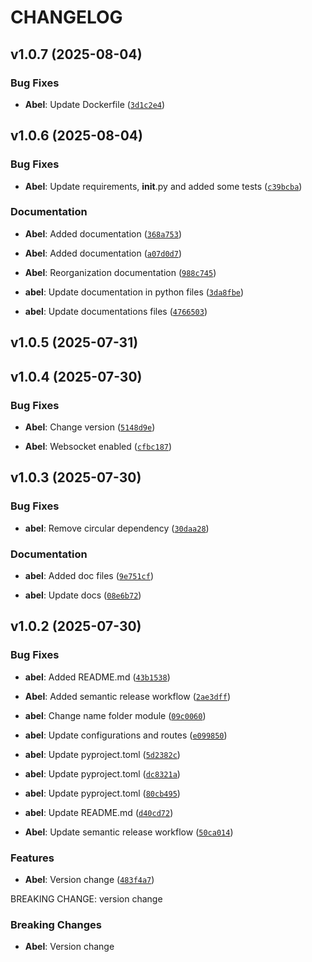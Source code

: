 # CHANGELOG


## v1.0.7 (2025-08-04)

### Bug Fixes

- **Abel**: Update Dockerfile
  ([`3d1c2e4`](https://github.com/AbelGRubio/backend-chat/commit/3d1c2e4e7696f8ba399424f9d36fe2d1e992cff0))


## v1.0.6 (2025-08-04)

### Bug Fixes

- **Abel**: Update requirements, __init__.py and added some tests
  ([`c39bcba`](https://github.com/AbelGRubio/backend-chat/commit/c39bcbad23fac0e27441192aea9a761cf78606b8))

### Documentation

- **Abel**: Added documentation
  ([`368a753`](https://github.com/AbelGRubio/backend-chat/commit/368a753468db35e037b628d899fca9e791bb037f))

- **Abel**: Added documentation
  ([`a07d0d7`](https://github.com/AbelGRubio/backend-chat/commit/a07d0d7dc5b3b8b2a4bf01bc752e8784bf43f33b))

- **Abel**: Reorganization documentation
  ([`988c745`](https://github.com/AbelGRubio/backend-chat/commit/988c745731d429804c850c12c5c17a93cc091c0e))

- **abel**: Update documentation in python files
  ([`3da8fbe`](https://github.com/AbelGRubio/backend-chat/commit/3da8fbeeb772db7a7d53486c27494de641a1db52))

- **abel**: Update documentations files
  ([`4766503`](https://github.com/AbelGRubio/backend-chat/commit/476650337fc8368b34078b24db83d57f1a8c260e))


## v1.0.5 (2025-07-31)


## v1.0.4 (2025-07-30)

### Bug Fixes

- **Abel**: Change version
  ([`5148d9e`](https://github.com/AbelGRubio/backend-chat/commit/5148d9e54dc72d3d767c3b3ee6430c1fef8fdea2))

- **Abel**: Websocket enabled
  ([`cfbc187`](https://github.com/AbelGRubio/backend-chat/commit/cfbc187dfc0eb90c09597b5161db47e8165343b5))


## v1.0.3 (2025-07-30)

### Bug Fixes

- **abel**: Remove circular dependency
  ([`30daa28`](https://github.com/AbelGRubio/backend-chat/commit/30daa28bf8e8fca4454cd7cf40256c8f58944818))

### Documentation

- **abel**: Added doc files
  ([`9e751cf`](https://github.com/AbelGRubio/backend-chat/commit/9e751cf4d50377244bc468340b20b27536f47c1f))

- **abel**: Update docs
  ([`08e6b72`](https://github.com/AbelGRubio/backend-chat/commit/08e6b72cfc5c04477df2ff67c2c5efa0fd94d76e))


## v1.0.2 (2025-07-30)

### Bug Fixes

- **abel**: Added README.md
  ([`43b1538`](https://github.com/AbelGRubio/backend-chat/commit/43b15381bbd04221fbcdf1fd0c1ef5b674b6bd0f))

- **Abel**: Added semantic release workflow
  ([`2ae3dff`](https://github.com/AbelGRubio/backend-chat/commit/2ae3dff692f8501465a777d92514581d4b3c0fec))

- **abel**: Change name folder module
  ([`09c0060`](https://github.com/AbelGRubio/backend-chat/commit/09c0060c4efc9d2fcf4706413d3e9b7206485ce3))

- **abel**: Update configurations and routes
  ([`e099850`](https://github.com/AbelGRubio/backend-chat/commit/e099850bc4bb967cbf610cc6d1bc8a9435b7e170))

- **abel**: Update pyproject.toml
  ([`5d2382c`](https://github.com/AbelGRubio/backend-chat/commit/5d2382c58c3f23181963740aada027420056a4e8))

- **abel**: Update pyproject.toml
  ([`dc8321a`](https://github.com/AbelGRubio/backend-chat/commit/dc8321a674b9b98f7f97c41f472c0d9e1627e44d))

- **abel**: Update pyproject.toml
  ([`80cb495`](https://github.com/AbelGRubio/backend-chat/commit/80cb49562d98909503730971e6f0590464db4481))

- **abel**: Update README.md
  ([`d40cd72`](https://github.com/AbelGRubio/backend-chat/commit/d40cd725e4f9bceaf1fed7619ecd8eecb1ee201a))

- **Abel**: Update semantic release workflow
  ([`50ca014`](https://github.com/AbelGRubio/backend-chat/commit/50ca014982891a36333cca784e56e126a998f07c))

### Features

- **Abel**: Version change
  ([`483f4a7`](https://github.com/AbelGRubio/backend-chat/commit/483f4a7929498184d101f835a49f08e08ba21284))

BREAKING CHANGE: version change

### Breaking Changes

- **Abel**: Version change
